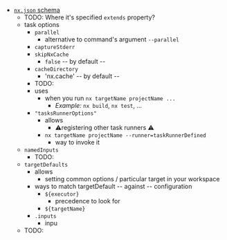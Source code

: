 * [`nx.json` schema](https://github.com/nrwl/nx/blob/master/packages/nx/schemas/nx-schema.json)
  * TODO: Where it's specified `extends` property?
  * task options
    * `parallel`
      * alternative to command's argument `--parallel`
    * `captureStderr`
    * `skipNxCache`
      * `false` -- by default --
    * `cacheDirectory`
      * 'nx.cache'  -- by default --
    * TODO:
    * uses
      * when you run `nx targetName projectName ...`
        * _Example:_ `nx build`, `nx test`, ...
    * `"tasksRunnerOptions"`
      * allows
        * ⚠️registering other task runners ⚠️
      * `nx targetName projectName --runner=taskRunnerDefined`
        * way to invoke it
  * `namedInputs`
    * TODO:
  * `targetDefaults`
    * allows
      * setting common options / particular target in your workspace
    * ways to match targetDefault -- against -- configuration 
      * `${executor}`
        * precedence to look for
      * `${targetName}`
    * `.inputs`
      * inpu
  * TODO:
